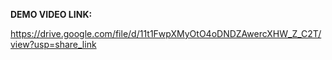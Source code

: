 ******DEMO VIDEO LINK:******

https://drive.google.com/file/d/11t1FwpXMyOtO4oDNDZAwercXHW_Z_C2T/view?usp=share_link
